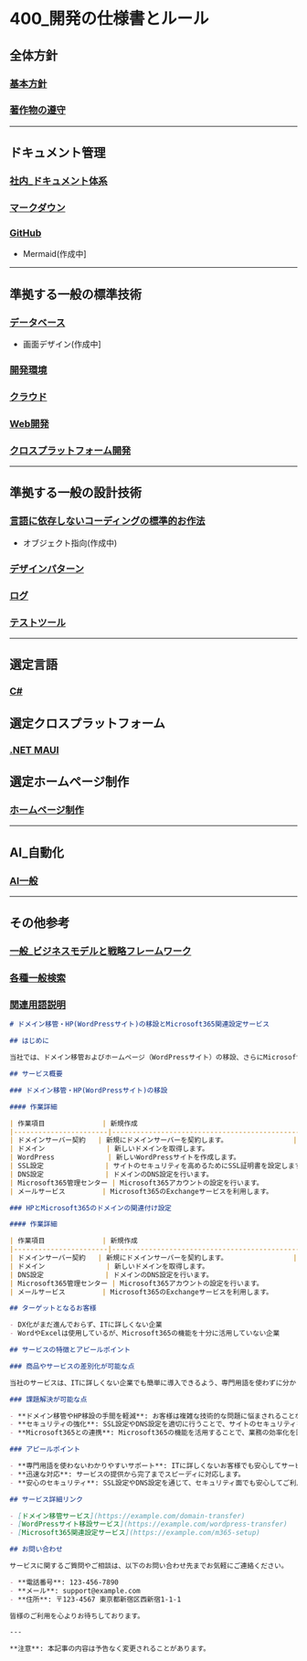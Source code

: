 # 400_開発の仕様書とルール

## 全体方針

### [基本方針](401_DevPolicy.md)

### [著作物の遵守](402_ObservanceOfCopyrightedMaterial.md)

---

## ドキュメント管理

### [社内_ドキュメント体系](411_InHouseDocumentSystem.md)

### [マークダウン](412_Markdown.md)

### [GitHub](413_GitHub.md)

- Mermaid(作成中]

---

## 準拠する一般の標準技術

### [データベース](421_DB_00_TableOfContents.md)

- 画面デザイン(作成中]

### [開発環境](423_DevelopmentEnvironment.md)

### [クラウド](424_Cloud.md)

### [Web開発](425_WebDevelopment.md)

### [クロスプラットフォーム開発](426_Cross-platformDevelopment.md)

---

## 準拠する一般の設計技術

### [言語に依存しないコーディングの標準的お作法](432_Language-independentStandardCodingRules_00_TableOfContents.md)

- オブジェクト指向(作成中)

### [デザインパターン](434_DesignPatterns_00_TableOfContents.md)

### [ログ](436_Log.md)

### [テストツール](437_TestTool.md)

---

## 選定言語

### [C#](441_CSharp_00_TableOfContents.md)

## 選定クロスプラットフォーム

### [.NET MAUI](443_NETMAUI_00_TableOfContents.md)

## 選定ホームページ制作

### [ホームページ制作](448_HP_00_TableOfContents.md)

---

## AI_自動化

### [AI一般](451_AI_Base.md)

---

## その他参考

### [一般_ビジネスモデルと戦略フレームワーク](461_BusinessModelAndStrategyFramework.md)

### [各種一般検索](462_GeneralSearch.md)

### [関連用語説明](463_WordDef_Net.md)

```markdown
# ドメイン移管・HP(WordPressサイト)の移設とMicrosoft365関連設定サービス

## はじめに

当社では、ドメイン移管およびホームページ（WordPressサイト）の移設、さらにMicrosoft365との連携設定をお手伝いします。このサービスは、ITに詳しくない企業でも簡単に導入できるよう、専門用語を使わずに分かりやすくサポートします。

## サービス概要

### ドメイン移管・HP(WordPressサイト)の移設

#### 作業詳細

| 作業項目              | 新規作成                                          | 移管手続き                                      |
|-----------------------|--------------------------------------------------|------------------------------------------------|
| ドメインサーバー契約   | 新規にドメインサーバーを契約します。                | 既存のドメインサーバーから新しいサーバーに移管します。|
| ドメイン               | 新しいドメインを取得します。                      | 既存のドメインを移管します。                    |
| WordPress             | 新しいWordPressサイトを作成します。                | 既存のWordPressサイトを移設します。             |
| SSL設定               | サイトのセキュリティを高めるためにSSL証明書を設定します。| 既存サイトのSSL設定を新しいサーバーに移行します。 |
| DNS設定               | ドメインのDNS設定を行います。                      | 既存のDNS設定を新しいサーバーに移行します。     |
| Microsoft365管理センター | Microsoft365アカウントの設定を行います。              | 既存アカウントの設定を移行します。               |
| メールサービス         | Microsoft365のExchangeサービスを利用します。         | エックスサーバーのメールサービスを利用します。 |

### HPとMicrosoft365のドメインの関連付け設定

#### 作業詳細

| 作業項目              | 新規作成                                          | 移管手続き                                      |
|-----------------------|--------------------------------------------------|------------------------------------------------|
| ドメインサーバー契約   | 新規にドメインサーバーを契約します。                | 既存のドメインサーバーから新しいサーバーに移管します。|
| ドメイン               | 新しいドメインを取得します。                      | 既存のドメインを移管します。                    |
| DNS設定               | ドメインのDNS設定を行います。                      | 既存のDNS設定を新しいサーバーに移行します。     |
| Microsoft365管理センター | Microsoft365アカウントの設定を行います。              | 既存アカウントの設定を移行します。               |
| メールサービス         | Microsoft365のExchangeサービスを利用します。         | エックスサーバーのメールサービスを利用します。 |

## ターゲットとなるお客様

- DX化がまだ進んでおらず、ITに詳しくない企業
- WordやExcelは使用しているが、Microsoft365の機能を十分に活用していない企業

## サービスの特徴とアピールポイント

### 商品やサービスの差別化が可能な点

当社のサービスは、ITに詳しくない企業でも簡単に導入できるよう、専門用語を使わずに分かりやすくサポートします。また、ドメイン移管やHP移設のプロセスをスムーズに行うための専門知識と経験があります。

### 課題解決が可能な点

- **ドメイン移管やHP移設の手間を軽減**: お客様は複雑な技術的な問題に悩まされることなく、安心してサイトの移設が可能です。
- **セキュリティの強化**: SSL設定やDNS設定を適切に行うことで、サイトのセキュリティを強化します。
- **Microsoft365との連携**: Microsoft365の機能を活用することで、業務の効率化を図ることができます。

### アピールポイント

- **専門用語を使わないわかりやすいサポート**: ITに詳しくないお客様でも安心してサービスを利用できます。
- **迅速な対応**: サービスの提供から完了までスピーディに対応します。
- **安心のセキュリティ**: SSL設定やDNS設定を通じて、セキュリティ面でも安心してご利用いただけます。

## サービス詳細リンク

- [ドメイン移管サービス](https://example.com/domain-transfer)
- [WordPressサイト移設サービス](https://example.com/wordpress-transfer)
- [Microsoft365関連設定サービス](https://example.com/m365-setup)

## お問い合わせ

サービスに関するご質問やご相談は、以下のお問い合わせ先までお気軽にご連絡ください。

- **電話番号**: 123-456-7890
- **メール**: support@example.com
- **住所**: 〒123-4567 東京都新宿区西新宿1-1-1

皆様のご利用を心よりお待ちしております。

---

**注意**: 本記事の内容は予告なく変更されることがあります。
